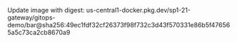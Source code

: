 Update image with digest: us-central1-docker.pkg.dev/sp1-21-gateway/gitops-demo/bar@sha256:49ec1fdf32cf26373f98f732c3d43f570331e86b5f476565a5c73ca2cb8670a9 
